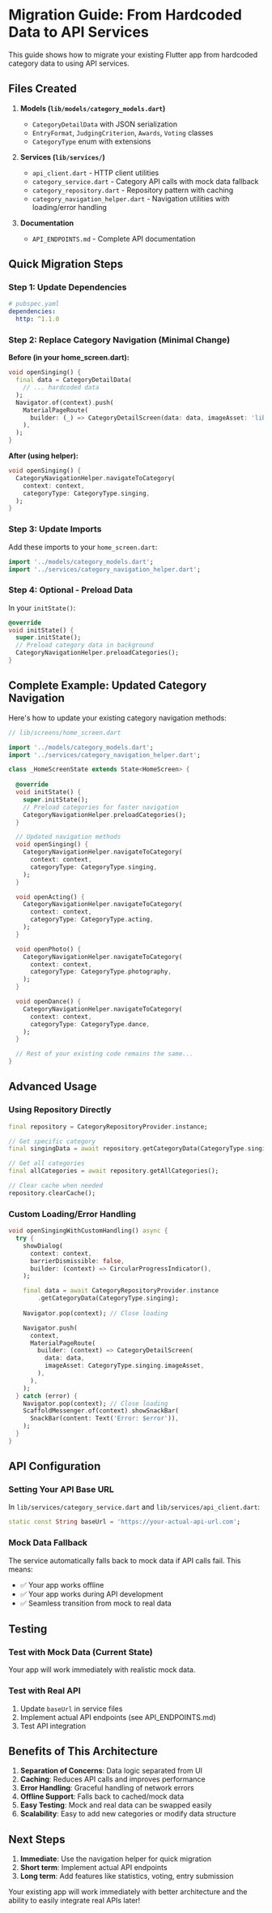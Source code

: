 # Migration Guide: From Hardcoded Data to API Services

This guide shows how to migrate your existing Flutter app from hardcoded category data to using API services.

## Files Created

1. **Models (`lib/models/category_models.dart`)**
   - `CategoryDetailData` with JSON serialization
   - `EntryFormat`, `JudgingCriterion`, `Awards`, `Voting` classes
   - `CategoryType` enum with extensions

2. **Services (`lib/services/`)**
   - `api_client.dart` - HTTP client utilities  
   - `category_service.dart` - Category API calls with mock data fallback
   - `category_repository.dart` - Repository pattern with caching
   - `category_navigation_helper.dart` - Navigation utilities with loading/error handling

3. **Documentation**
   - `API_ENDPOINTS.md` - Complete API documentation

## Quick Migration Steps

### Step 1: Update Dependencies
```yaml
# pubspec.yaml
dependencies:
  http: ^1.1.0
```

### Step 2: Replace Category Navigation (Minimal Change)

**Before (in your home_screen.dart):**
```dart
void openSinging() {
  final data = CategoryDetailData(
    // ... hardcoded data
  );
  Navigator.of(context).push(
    MaterialPageRoute(
      builder: (_) => CategoryDetailScreen(data: data, imageAsset: 'lib/assets/singing.png'),
    ),
  );
}
```

**After (using helper):**
```dart
void openSinging() {
  CategoryNavigationHelper.navigateToCategory(
    context: context,
    categoryType: CategoryType.singing,
  );
}
```

### Step 3: Update Imports

Add these imports to your `home_screen.dart`:
```dart
import '../models/category_models.dart';
import '../services/category_navigation_helper.dart';
```

### Step 4: Optional - Preload Data

In your `initState()`:
```dart
@override
void initState() {
  super.initState();
  // Preload category data in background
  CategoryNavigationHelper.preloadCategories();
}
```

## Complete Example: Updated Category Navigation

Here's how to update your existing category navigation methods:

```dart
// lib/screens/home_screen.dart

import '../models/category_models.dart';
import '../services/category_navigation_helper.dart';

class _HomeScreenState extends State<HomeScreen> {
  
  @override
  void initState() {
    super.initState();
    // Preload categories for faster navigation
    CategoryNavigationHelper.preloadCategories();
  }

  // Updated navigation methods
  void openSinging() {
    CategoryNavigationHelper.navigateToCategory(
      context: context,
      categoryType: CategoryType.singing,
    );
  }

  void openActing() {
    CategoryNavigationHelper.navigateToCategory(
      context: context,
      categoryType: CategoryType.acting,
    );
  }

  void openPhoto() {
    CategoryNavigationHelper.navigateToCategory(
      context: context,
      categoryType: CategoryType.photography,
    );
  }

  void openDance() {
    CategoryNavigationHelper.navigateToCategory(
      context: context,
      categoryType: CategoryType.dance,
    );
  }

  // Rest of your existing code remains the same...
}
```

## Advanced Usage

### Using Repository Directly
```dart
final repository = CategoryRepositoryProvider.instance;

// Get specific category
final singingData = await repository.getCategoryData(CategoryType.singing);

// Get all categories
final allCategories = await repository.getAllCategories();

// Clear cache when needed
repository.clearCache();
```

### Custom Loading/Error Handling
```dart
void openSingingWithCustomHandling() async {
  try {
    showDialog(
      context: context,
      barrierDismissible: false,
      builder: (context) => CircularProgressIndicator(),
    );

    final data = await CategoryRepositoryProvider.instance
        .getCategoryData(CategoryType.singing);
    
    Navigator.pop(context); // Close loading

    Navigator.push(
      context,
      MaterialPageRoute(
        builder: (context) => CategoryDetailScreen(
          data: data,
          imageAsset: CategoryType.singing.imageAsset,
        ),
      ),
    );
  } catch (error) {
    Navigator.pop(context); // Close loading
    ScaffoldMessenger.of(context).showSnackBar(
      SnackBar(content: Text('Error: $error')),
    );
  }
}
```

## API Configuration

### Setting Your API Base URL

In `lib/services/category_service.dart` and `lib/services/api_client.dart`:

```dart
static const String baseUrl = 'https://your-actual-api-url.com';
```

### Mock Data Fallback

The service automatically falls back to mock data if API calls fail. This means:
- ✅ Your app works offline
- ✅ Your app works during API development
- ✅ Seamless transition from mock to real data

## Testing

### Test with Mock Data (Current State)
Your app will work immediately with realistic mock data.

### Test with Real API
1. Update `baseUrl` in service files
2. Implement actual API endpoints (see API_ENDPOINTS.md)
3. Test API integration

## Benefits of This Architecture

1. **Separation of Concerns**: Data logic separated from UI
2. **Caching**: Reduces API calls and improves performance  
3. **Error Handling**: Graceful handling of network errors
4. **Offline Support**: Falls back to cached/mock data
5. **Easy Testing**: Mock and real data can be swapped easily
6. **Scalability**: Easy to add new categories or modify data structure

## Next Steps

1. **Immediate**: Use the navigation helper for quick migration
2. **Short term**: Implement actual API endpoints
3. **Long term**: Add features like statistics, voting, entry submission

Your existing app will work immediately with better architecture and the ability to easily integrate real APIs later!
